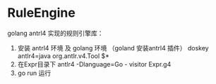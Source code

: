 # RuleEngine
golang antrl4 实现的规则引擎库：
1. 安装 antrl4 环境 及 golang 环境 （goland 安装antrl4 插件） doskey antlr4=java org.antlr.v4.Tool $*
2. 在Expr目录下 antlr4 -Dlanguage=Go - visitor Expr.g4
3. go run 运行
